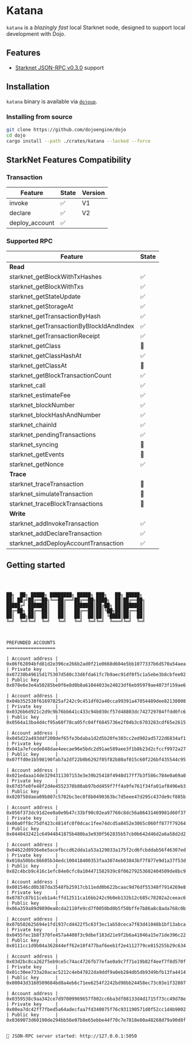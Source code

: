 # Katana

`katana` is a _blazingly fast_ local Starknet node, designed to support local development with Dojo.

## Features

-   [Starknet JSON-RPC v0.3.0](https://github.com/starkware-libs/starknet-specs/tree/v0.3.0) support

## Installation

`katana` binary is available via [`dojoup`](../../getting-started/installation.md).

### Installing from source

```sh
git clone https://github.com/dojoengine/dojo
cd dojo
cargo install --path ./crates/katana --locked --force
```

## StarkNet Features Compatibility

### Transaction

| Feature        | State              | Version |
| -------------- | ------------------ | ------- |
| invoke         | :white_check_mark: | V1      |
| declare        | :white_check_mark: | V2      |
| deploy_account | :white_check_mark: |         |

### Supported RPC

| Feature                                  | State              |
| ---------------------------------------- | ------------------ |
| **Read**                                 |
| starknet_getBlockWithTxHashes            | :white_check_mark: |
| starknet_getBlockWithTxs                 | :white_check_mark: |
| starknet_getStateUpdate                  | :white_check_mark: |
| starknet_getStorageAt                    | :white_check_mark: |
| starknet_getTransactionByHash            | :white_check_mark: |
| starknet_getTransactionByBlockIdAndIndex | :white_check_mark: |
| starknet_getTransactionReceipt           | :white_check_mark: |
| starknet_getClass                        | :construction:     |
| starknet_getClassHashAt                  | :white_check_mark: |
| starknet_getClassAt                      | :construction:     |
| starknet_getBlockTransactionCount        | :white_check_mark: |
| starknet_call                            | :white_check_mark: |
| starknet_estimateFee                     | :white_check_mark: |
| starknet_blockNumber                     | :white_check_mark: |
| starknet_blockHashAndNumber              | :white_check_mark: |
| starknet_chainId                         | :white_check_mark: |
| starknet_pendingTransactions             | :white_check_mark: |
| starknet_syncing                         | :construction:     |
| starknet_getEvents                       | :construction:     |
| starknet_getNonce                        | :white_check_mark: |
| **Trace**                                |
| starknet_traceTransaction                | :construction:     |
| starknet_simulateTransaction             | :construction:     |
| starknet_traceBlockTransactions          | :construction:     |
| **Write**                                |
| starknet_addInvokeTransaction            | :white_check_mark: |
| starknet_addDeclareTransaction           | :white_check_mark: |
| starknet_addDeployAccountTransaction     | :white_check_mark: |

## Getting started

```console



██╗  ██╗ █████╗ ████████╗ █████╗ ███╗   ██╗ █████╗
██║ ██╔╝██╔══██╗╚══██╔══╝██╔══██╗████╗  ██║██╔══██╗
█████╔╝ ███████║   ██║   ███████║██╔██╗ ██║███████║
██╔═██╗ ██╔══██║   ██║   ██╔══██║██║╚██╗██║██╔══██║
██║  ██╗██║  ██║   ██║   ██║  ██║██║ ╚████║██║  ██║
╚═╝  ╚═╝╚═╝  ╚═╝   ╚═╝   ╚═╝  ╚═╝╚═╝  ╚═══╝╚═╝  ╚═╝



PREFUNDED ACCOUNTS
==================

| Account address |  0x06f62894bfd81d2e396ce266b2ad0f21e0668d604e5bb1077337b6d570a54aea
| Private key     |  0x07230b49615d175307d580c33d6fda61fc7b9aec91df0f5c1a5ebe3b8cbfee02
| Public key      |  0x078e6e3e4a50285be0f6e8d0b8a61044033e24023df6eb95979ae4073f159ae6

| Account address |  0x04b352538f61697825af242c9c451df02a40cca99391a47054489dee82138008
| Private key     |  0x0326b6d921c2d9c9b76bb641c433c94b030cf57d48803dc742729704ffdd0fc6
| Public key      |  0x0564a13ba4d4cf95a60f78ca05fc04ff6845736e2f04b3c6703283cdf65e2615

| Account address |  0x045d22a493ddf200def65fe3bdaba1d2d5b20fe303cc2ed902ad5722d6834af1
| Private key     |  0x041a7efcede848dae4eecae96e5bdc2d91ae589aee3f1b8b23d2cfccf9972a27
| Public key      |  0x07ffd0e1b598190fab7a2df22b0b6292f05f82b80af015c60f226bf435544c95

| Account address |  0x021edaaa14de3294311307153e3e39b25418f4948d17ff7b3f586c784e0a69a0
| Private key     |  0x07d3fe0fe48f2d4e4552378b80ab97bdd459f7ff4a9fe761f34fa01af8496eb3
| Public key      |  0x020758daea09b807c5702bc3ec8f8b0490363bc7d5eee47d295c437de9cf885b

| Account address |  0x056f373dc91d2ee0a0e9b47c33bf90c02ea97760c8dc56a86431469981d60f37
| Private key     |  0x00a0ff8c75df423c4814fc0f0dcac1fee74dcd5a8452e3065c060ff877f79264
| Public key      |  0x0440432421c64944841875b480ba3e930f562835b57cb0b642d46d2a6a58d2d2

| Account address |  0x04622d0936e6e5acefbccd62dda1a53a129033a175f2cd6fcbddab56f46307ed
| Private key     |  0x010a50bbc86605b34edc100418400353faa3074eb03843bf7f877e9d1a37f53d
| Public key      |  0x02c4bcb9c416c1efc84e0cfc8a104471582939c8f06279253602404509de8bc9

| Account address |  0x001546cd0b387da3548fb25917cb11edd0b622bcaac9d76df55348f7914269e8
| Private key     |  0x0787c87b11ceb1a4cffd12511ca16bb242c9b0eb132b12c685c78202a2ceeac6
| Public key      |  0x06a359a89d9890ea8cda2110fe9cd7f0050bd0b5f50bffe7b86a8c8ada768c0b

| Account address |  0x07b502625694e1fd1937cd4422f5c63f3ec1ab58ceca7f83d41048b1bf13abca
| Private key     |  0x0455fec1b8f370fe457a4408f3c9dbef183d21e9f2b6a41046a15e71de396c22
| Public key      |  0x0111cc1d9b04a362844eff62e10f477baf6eeb1f2e4112779ce815255b29c634

| Account address |  0x03d2bc8ca262f5eb9ce5c74ac4726fb77efae0a9c7f71e19b82f4eef7f8d570f
| Private key     |  0x01c30ee733a20acac5212c4eb47822da9ddf9a0eb284db5db9349bfb13fa4414
| Public key      |  0x00043d3160509684bd8a4eb6c71ee6254f2242bd98bb24458ec73c03e1f32807

| Account address |  0x0359538c9aa342ce7d97009969657f802cc6ba3df88133d4d1715f73cc49d78e
| Private key     |  0x00ea7dc42ff7fbed5a64adecfaa7fd340075f76c931190571d0f52cc1d4b9002
| Public key      |  0x0369073d60190de294bb56e07b8e65ebbe44f70c7e7818e80a48268d79a90d8f


🚀 JSON-RPC server started: http://127.0.0.1:5050


```
